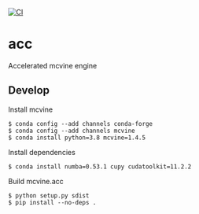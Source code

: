 [![CI](https://github.com/mcvine/acc/actions/workflows/CI.yml/badge.svg)](https://github.com/mcvine/acc/actions/workflows/CI.yml)

# acc
Accelerated mcvine engine

## Develop

Install mcvine
```
$ conda config --add channels conda-forge 
$ conda config --add channels mcvine 
$ conda install python=3.8 mcvine=1.4.5 
```

Install dependencies
```
$ conda install numba=0.53.1 cupy cudatoolkit=11.2.2
```

Build mcvine.acc
```
$ python setup.py sdist
$ pip install --no-deps .
```
